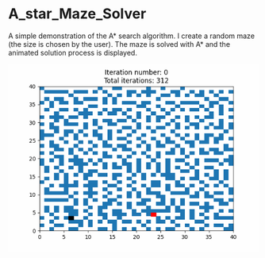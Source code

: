 # A_star_Maze_Solver
A simple demonstration of the A* search algorithm.
I create a random maze (the size is chosen by the user).
The maze is solved with A* and the animated solution process is displayed.

![](https://github.com/asaphc/A_star_Maze_Solver/blob/master/Maze_Solver/a_star.gif)

